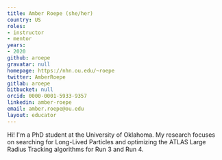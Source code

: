 ```yaml
---
title: Amber Roepe (she/her)
country: US
roles:
- instructor
- mentor
years:
- 2020
github: aroepe
gravatar: null
homepage: https://nhn.ou.edu/~roepe
twitter: AmberRoepe
gitlab: aroepe
bitbucket: null
orcid: 0000-0001-5933-9357
linkedin: amber-roepe
email: amber.roepe@ou.edu
layout: educator
---
```


<!-- Write something about yourself here (if you want)!
You can use Markdown syntax to style this page.
-->

Hi! I'm a PhD student at the University of Oklahoma. My research focuses on searching for Long-Lived Particles and optimizing the ATLAS Large Radius Tracking algorithms for Run 3 and Run 4.